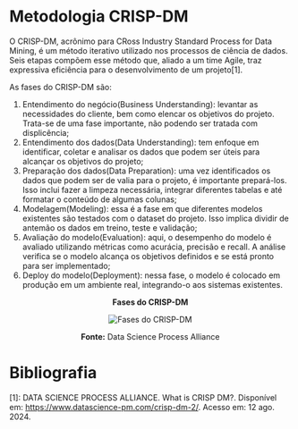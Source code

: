 # Metodologia CRISP-DM

O CRISP-DM, acrônimo para CRoss Industry Standard Process for Data Mining, é um método iterativo utilizado nos processos de ciência de dados. Seis etapas compõem esse método que, aliado a um time Agile, traz expressiva eficiência para o desenvolvimento de um projeto[1].

As fases do CRISP-DM são:
1. Entendimento do negócio(Business Understanding): levantar as necessidades do cliente, bem como elencar os objetivos do projeto. Trata-se de uma fase importante, não podendo ser tratada com displicência;
2. Entendimento dos dados(Data Understanding): tem enfoque em identificar, coletar e analisar os dados que podem ser úteis para alcançar os objetivos do projeto;
3. Preparação dos dados(Data Preparation): uma vez identificados os dados que podem ser de valia para o projeto, é importante prepará-los. Isso inclui fazer a limpeza necessária, integrar diferentes tabelas e até formatar o conteúdo de algumas colunas;
4. Modelagem(Modeling): essa é a fase em que diferentes modelos existentes são testados com o dataset do projeto. Isso implica dividir de antemão os dados em treino, teste e validação;
5. Avaliação do modelo(Evaluation): aqui, o desempenho do modelo é avaliado utilizando métricas como acurácia, precisão e recall. A análise verifica se o modelo alcança os objetivos definidos e se está pronto para ser implementado;
6. Deploy do modelo(Deployment): nessa fase, o modelo é colocado em produção em um ambiente real, integrando-o aos sistemas existentes.

<div align="center">
  
**Fases do CRISP-DM**

![Fases do CRISP-DM](/img/CRISP-DM.png)

**Fonte:** Data Science Process Alliance

</div>

# Bibliografia
[1]: DATA SCIENCE PROCESS ALLIANCE. What is CRISP DM?. Disponível em: https://www.datascience-pm.com/crisp-dm-2/. Acesso em: 12 ago. 2024.
